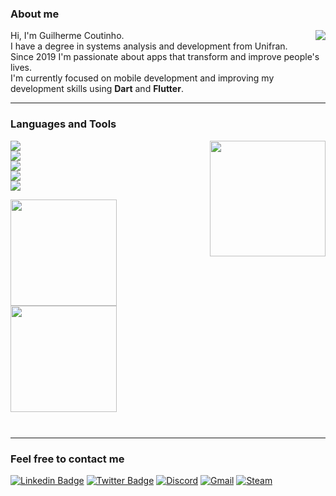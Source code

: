 <!-- <p align="center">
<img height="250em" img src="https://user-images.githubusercontent.com/42876350/203445828-fb0f1da0-9fea-45b5-8743-d22da9c0129c.png">
</p> -->
<!-- swap image based on theme
#gh-light-mode-only
#gh-dark-mode-only -->
### About me

<img align="right" src="https://user-images.githubusercontent.com/42876350/203586256-1187ca22-45df-4578-944a-a806ec44a0e3.png">Hi, I'm Guilherme Coutinho.  
I have a degree in systems analysis and development from Unifran.  
Since 2019 I'm passionate about apps that transform and improve people's lives.  
I'm currently focused on mobile development and improving my development skills using **Dart** and **Flutter**.  

---

### Languages and Tools

<img align="right" height="185" src="https://user-images.githubusercontent.com/42876350/203594638-f7a90889-9b14-4fc5-8bd0-3728b5a59b51.png">  

![](https://img.shields.io/badge/Framework-Flutter-informational?style=plastic=flat&logo=Flutter&logoColor=0095e6&color=BCF314)  
![](https://img.shields.io/badge/BackEnd-Firebase-informational?plastic=flat&logo=Firebase&color=BCF314)  
![](https://img.shields.io/badge/Database-SQLite-informational?style=plastic=flat&logo=SQLITE&logoColor=white&color=BCF314)  
![](https://img.shields.io/badge/Code-Dart-informational?style=plastic=flat&logo=Dart&logoColor=0095e6&color=BCF314)  
![](https://img.shields.io/badge/Code-Java-informational?style=plastic=flat&logo=android&logoColor=green&color=BCF314)

<a href="https://github.com/gcoutinho1">
<img height="170em" src="https://github-readme-stats.vercel.app/api?username=gcoutinho1&show_icons=true&line_height=27&count_private=true&hide=contribs&title_color=BCF314&text_color=BCF314&ring_color=c91246&icon_color=c91246&bg_color=0D1117&hide_border=false"/>
<img height="170em" src="https://github-readme-stats.vercel.app/api/top-langs/?username=gcoutinho1&layout=compact&title_color=BCF314&bg_color=0D1117&text_color=BCF314&langs_count=10&hide=html,C,CMake,Objective-C&hide_border=false"/>  
</a>
<p align="left">
<a href="https://github.com/gcoutinho1">
  <img height="13em" src="https://komarev.com/ghpvc/?username=gcoutinho1&style=plastic&color=BCF314&label=V"/>
</a>
</p>

---

### Feel free to contact me
[![Linkedin Badge](https://img.shields.io/badge/-LinkedIn-blue?style=square&logo=Linkedin&logoColor=white&link=https://www.linkedin.com/in/guilhermecoutinho1/)](https://www.linkedin.com/in/guilhermecoutinho1/) 
[![Twitter Badge](https://img.shields.io/badge/-Twitter-blue?style=square&logo=Twitter&logoColor=white&link=https://https://twitter.com/gcoutinho1/)](https://twitter.com/gcoutinho1/) 
[![Discord](https://img.shields.io/badge/Discord-%237289DA.svg?style=square&logo=discord&logoColor=white&link=https://discordapp.com/users/217152669591011330)](https://discordapp.com/users/217152669591011330) 
[![Gmail](https://img.shields.io/badge/Gmail-D14836?style=square&logo=gmail&logoColor=white&link=mailto:gcoutinho.dev@gmail.com)](mailto:gcoutinho.dev@gmail.com) 
[![Steam](https://img.shields.io/badge/steam-%23000000.svg?style=square&logo=steam&logoColor=white&link=https://steamcommunity.com/id/guilhermel337/)](https://steamcommunity.com/id/guilhermel337/)
